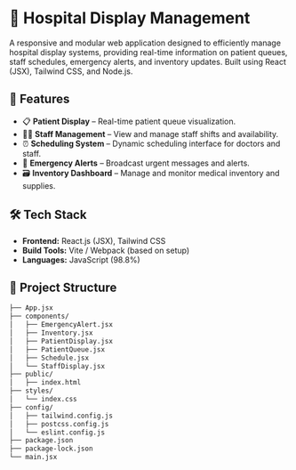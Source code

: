 
# 🏥 Hospital Display Management

A responsive and modular web application designed to efficiently manage hospital display systems, providing real-time information on patient queues, staff schedules, emergency alerts, and inventory updates. Built using React (JSX), Tailwind CSS, and Node.js.

## 🚀 Features

- 📋 **Patient Display** – Real-time patient queue visualization.
- 🧑‍⚕️ **Staff Management** – View and manage staff shifts and availability.
- ⏰ **Scheduling System** – Dynamic scheduling interface for doctors and staff.
- 🚨 **Emergency Alerts** – Broadcast urgent messages and alerts.
- 🗃️ **Inventory Dashboard** – Manage and monitor medical inventory and supplies.

## 🛠️ Tech Stack

- **Frontend:** React.js (JSX), Tailwind CSS
- **Build Tools:** Vite / Webpack (based on setup)
- **Languages:** JavaScript (98.8%)

## 📁 Project Structure

```bash
├── App.jsx
├── components/
│   ├── EmergencyAlert.jsx
│   ├── Inventory.jsx
│   ├── PatientDisplay.jsx
│   ├── PatientQueue.jsx
│   ├── Schedule.jsx
│   └── StaffDisplay.jsx
├── public/
│   ├── index.html
├── styles/
│   └── index.css
├── config/
│   ├── tailwind.config.js
│   ├── postcss.config.js
│   └── eslint.config.js
├── package.json
├── package-lock.json
└── main.jsx

